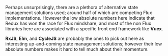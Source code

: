Perhaps unsurprisingly, there are a plethora of alternative state management solutions used; around half of which are competing Flux implementations. However the low absolute numbers here indicate that Redux has won the race for Flux mindshare, and most of the non Flux libraries here are associated with a specific front end framework like **Vuex**.

**RxJS**, **Elm**, and **CycleJS** are probably the ones to pick out here as interesting up-and-coming state management solutions; however their low absolute numbers makes it hard to tell much about their momentum.
